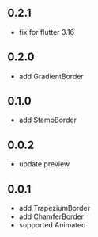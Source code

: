 ## 0.2.1
* fix for flutter 3.16

## 0.2.0
* add GradientBorder

## 0.1.0
* add StampBorder

## 0.0.2

* update preview

## 0.0.1

* add TrapeziumBorder
* add ChamferBorder
* supported Animated
